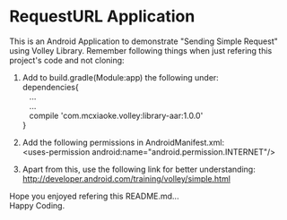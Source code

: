 # RequestURL Application
This is an Android Application to demonstrate "Sending Simple Request" using Volley Library.
Remember following things when just refering this project's code and not cloning:

  1. Add to build.gradle(Module:app) the following under:</br> 
     dependencies{</br>
      &nbsp;&nbsp;&nbsp;...</br>
      &nbsp;&nbsp;&nbsp;...</br>
      &nbsp;&nbsp;&nbsp;compile 'com.mcxiaoke.volley:library-aar:1.0.0'</br>
     }
    
  2. Add the following permissions in AndroidManifest.xml:</br>
     &lt;uses-permission android:name="android.permission.INTERNET"/&gt;
    
  3. Apart from this, use the following link for better understanding:</br>
     http://developer.android.com/training/volley/simple.html
    
Hope you enjoyed refering this README.md...</br>
Happy Coding.
